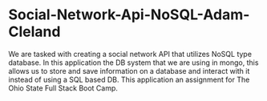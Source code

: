 # Social-Network-Api-NoSQL-Adam-Cleland
We are tasked with creating a social network API that utilizes NoSQL type database. In this application the DB system that we are using in mongo, this allows us to store and save information on a database and interact with it instead of using a SQL based DB. This application an assignment for The Ohio State Full Stack Boot Camp.
